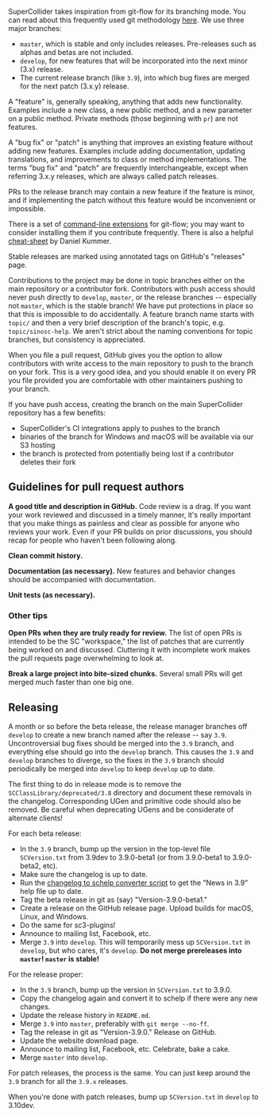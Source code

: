 SuperCollider takes inspiration from git-flow for its branching mode. You can read about this frequently used git methodology [here](http://nvie.com/posts/a-successful-git-branching-model/). We use three major branches:

- `master`, which is stable and only includes releases. Pre-releases such as alphas and betas are not included.
- `develop`, for new features that will be incorporated into the next minor (3.x) release.
- The current release branch (like `3.9`), into which bug fixes are merged for the next patch (3.x.y) release.

A "feature" is, generally speaking, anything that adds new functionality. Examples include a new class, a new public method, and a new parameter on a public method. Private methods (those beginning with `pr`) are not features.

A "bug fix" or "patch" is anything that improves an existing feature without adding new features. Examples include adding documentation, updating translations, and improvements to class or method implementations. The terms "bug fix" and "patch" are frequently interchangeable, except when referring 3.x.y releases, which are always called patch releases.

PRs to the release branch may contain a new feature if the feature is minor, and if implementing the patch without this feature would be inconvenient or impossible.

There is a set of [command-line extensions](https://github.com/nvie/gitflow) for git-flow; you may want to consider installing them if you contribute frequently. There is also a helpful [cheat-sheet](https://danielkummer.github.io/git-flow-cheatsheet/) by Daniel Kummer.

Stable releases are marked using annotated tags on GitHub's "releases" page.

Contributions to the project may be done in topic branches either on the main repository or a contributor fork. Contributors with push access should never push directly to `develop`, `master`, or the release branches -- especially not `master`, which is the stable branch! We have put protections in place so that this is impossible to do accidentally. A feature branch name starts with `topic/` and then a very brief description of the branch's topic, e.g. `topic/sinosc-help`. We aren't strict about the naming conventions for topic branches, but consistency is appreciated.

When you file a pull request, GitHub gives you the option to allow contributors with write access to the main repository to push to the branch on your fork. This is a very good idea, and you should enable it on every PR you file provided you are comfortable with other maintainers pushing to your branch.

If you have push access, creating the branch on the main SuperCollider repository has a few benefits:
- SuperCollider's CI integrations apply to pushes to the branch
- binaries of the branch for Windows and macOS will be available via our S3 hosting
- the branch is protected from potentially being lost if a contributor deletes their fork

## Guidelines for pull request authors ##

**A good title and description in GitHub.** Code review is a drag. If you want your work reviewed and discussed in a timely manner, it's really important that you make things as painless and clear as possible for anyone who reviews your work. Even if your PR builds on prior discussions, you should recap for people who haven't been following along.

**Clean commit history.**

**Documentation (as necessary).** New features and behavior changes should be accompanied with documentation.

**Unit tests (as necessary).**

### Other tips ###

**Open PRs when they are truly ready for review.** The list of open PRs is intended to be the SC "workspace," the list of patches that are currently being worked on and discussed. Cluttering it with incomplete work makes the pull requests page overwhelming to look at.

**Break a large project into bite-sized chunks.** Several small PRs will get merged much faster than one big one.

## Releasing ##

A month or so before the beta release, the release manager branches off `develop` to create a new branch named after the release -- say `3.9`. Uncontroversial bug fixes should be merged into the `3.9` branch, and everything else should go into the `develop` branch. This causes the `3.9` and `develop` branches to diverge, so the fixes in the `3.9` branch should periodically be merged into `develop` to keep `develop` up to date.

The first thing to do in release mode is to remove the `SCClassLibrary/deprecated/3.8` directory and document these removals in the changelog. Corresponding UGen and primitive code should also be removed. Be careful when deprecating UGens and be considerate of alternate clients!

For each beta release:

- In the `3.9` branch, bump up the version in the top-level file `SCVersion.txt` from 3.9dev to 3.9.0-beta1 (or from 3.9.0-beta1 to 3.9.0-beta2, etc).
- Make sure the changelog is up to date.
- Run the [changelog to schelp converter script](https://github.com/supercollider/supercollider/blob/develop/package/changelog_to_schelp.sh) to get the "News in 3.9" help file up to date.
- Tag the beta release in git as (say) "Version-3.9.0-beta1."
- Create a release on the GitHub release page. Upload builds for macOS, Linux, and Windows.
- Do the same for sc3-plugins!
- Announce to mailing list, Facebook, etc.
- Merge `3.9` into `develop`. This will temporarily mess up `SCVersion.txt` in `develop`, but who cares, it's `develop`. **Do not merge prereleases into `master`! `master` is stable!**

For the release proper:

- In the `3.9` branch, bump up the version in `SCVersion.txt` to 3.9.0.
- Copy the changelog again and convert it to schelp if there were any new changes.
- Update the release history in `README.md`.
- Merge `3.9` into `master`, preferably with `git merge --no-ff`.
- Tag the release in git as "Version-3.9.0." Release on GitHub.
- Update the website download page.
- Announce to mailing list, Facebook, etc. Celebrate, bake a cake.
- Merge `master` into `develop`.

For patch releases, the process is the same. You can just keep around the `3.9` branch for all the `3.9.x` releases.

When you're done with patch releases, bump up `SCVersion.txt` in `develop` to 3.10dev.